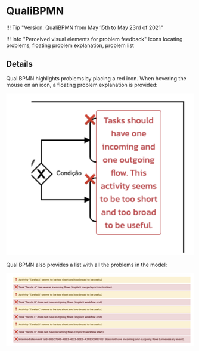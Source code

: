 # QualiBPMN

!!! Tip "Version: QualiBPMN from May 15th to May 23rd of 2021"

!!! Info "Perceived visual elements for problem feedback"
    Icons locating problems, floating problem explanation, problem list

## Details

QualiBPMN highlights problems by placing a red icon. When hovering the mouse on an icon, a floating problem explanation is provided:

![img.png](../img/quali-icon-floating.png)

QualiBPMN also provides a list with all the problems in the model:

![img.png](../img/quali-list.png)
